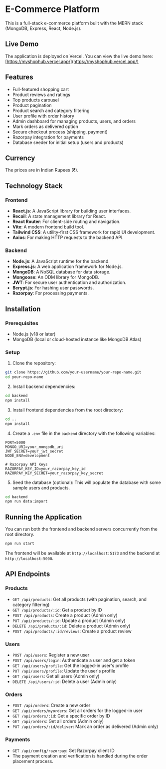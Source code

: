 # E-Commerce Platform

This is a full-stack e-commerce platform built with the MERN stack (MongoDB, Express, React, Node.js).

## Live Demo

The application is deployed on Vercel. You can view the live demo here: [https://myshophub.vercel.app/](https://myshophub.vercel.app/) 

## Features

- Full-featured shopping cart
- Product reviews and ratings
- Top products carousel
- Product pagination
- Product search and category filtering
- User profile with order history
- Admin dashboard for managing products, users, and orders
- Mark orders as delivered option
- Secure checkout process (shipping, payment)
- Razorpay integration for payments
- Database seeder for initial setup (users and products)

## Currency

The prices are in Indian Rupees (₹).

## Technology Stack

### Frontend
- **React.js**: A JavaScript library for building user interfaces.
- **Recoil**: A state management library for React.
- **React Router**: For client-side routing and navigation.
- **Vite**: A modern frontend build tool.
- **Tailwind CSS**: A utility-first CSS framework for rapid UI development.
- **Axios**: For making HTTP requests to the backend API.

### Backend
- **Node.js**: A JavaScript runtime for the backend.
- **Express.js**: A web application framework for Node.js.
- **MongoDB**: A NoSQL database for data storage.
- **Mongoose**: An ODM library for MongoDB.
- **JWT**: For secure user authentication and authorization.
- **Bcrypt.js**: For hashing user passwords.
- **Razorpay**: For processing payments.

## Installation

### Prerequisites
- Node.js (v18 or later)
- MongoDB (local or cloud-hosted instance like MongoDB Atlas)

### Setup
1. Clone the repository:
```bash
git clone https://github.com/your-username/your-repo-name.git
cd your-repo-name
```

2. Install backend dependencies:
```bash
cd backend
npm install
```

3. Install frontend dependencies from the root directory:
```bash
cd ..
npm install
```

4. Create a `.env` file in the `backend` directory with the following variables:
```
PORT=5000
MONGO_URI=your_mongodb_uri
JWT_SECRET=your_jwt_secret
NODE_ENV=development

# Razorpay API Keys
RAZORPAY_KEY_ID=your_razorpay_key_id
RAZORPAY_KEY_SECRET=your_razorpay_key_secret
```

5. Seed the database (optional):
This will populate the database with some sample users and products.
```bash
cd backend
npm run data:import
```

## Running the Application

You can run both the frontend and backend servers concurrently from the root directory.
```bash
npm run start
```
The frontend will be available at `http://localhost:5173` and the backend at `http://localhost:5000`.

## API Endpoints

### Products
- `GET /api/products`: Get all products (with pagination, search, and category filtering)
- `GET /api/products/:id`: Get a product by ID
- `POST /api/products`: Create a product (Admin only)
- `PUT /api/products/:id`: Update a product (Admin only)
- `DELETE /api/products/:id`: Delete a product (Admin only)
- `POST /api/products/:id/reviews`: Create a product review

### Users
- `POST /api/users`: Register a new user
- `POST /api/users/login`: Authenticate a user and get a token
- `GET /api/users/profile`: Get the logged-in user's profile
- `PUT /api/users/profile`: Update the user's profile
- `GET /api/users`: Get all users (Admin only)
- `DELETE /api/users/:id`: Delete a user (Admin only)

### Orders
- `POST /api/orders`: Create a new order
- `GET /api/orders/myorders`: Get all orders for the logged-in user
- `GET /api/orders/:id`: Get a specific order by ID
- `GET /api/orders`: Get all orders (Admin only)
- `PUT /api/orders/:id/deliver`: Mark an order as delivered (Admin only)

### Payments
- `GET /api/config/razorpay`: Get Razorpay client ID
- The payment creation and verification is handled during the order placement process.


